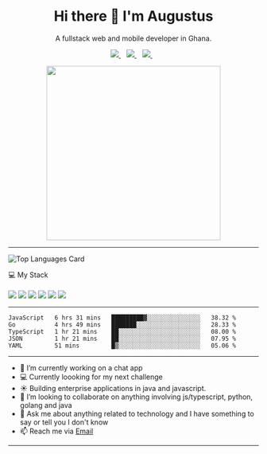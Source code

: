 


<h1 align='center'>
  Hi there 👋 I'm Augustus 
</h1>

<p align='center'>
  A fullstack web and mobile developer in Ghana.
</p>



<p align='center'>
  
  
  <a href="https://www.linkedin.com/in/augustusotu/">
    <img src="https://img.shields.io/badge/linkedin-%230077B5.svg?&style=for-the-badge&logo=linkedin&logoColor=white" />
  </a>&nbsp;&nbsp;
  <a href="https://instagram.com/iamaugustusotu">
    <img src="https://img.shields.io/badge/instagram-%23E4405F.svg?&style=for-the-badge&logo=instagram&logoColor=white" />        
  </a>&nbsp;&nbsp;
  <a href="https://twitter.com/augustusotu">
    <img src="https://img.shields.io/badge/Twitter-1DA1F2?style=for-the-badge&logo=twitter&logoColor=white" />        
  </a>&nbsp;&nbsp;
  
</p>

<p align='center'>
  <a href="#"><img src="https://github-readme-stats.vercel.app/api?username=augani&show_icons=true&count_private=true" width="350"></a>
</p>

<hr>
<p align='center'>
  
![Top Languages Card](https://github-readme-stats.vercel.app/api/top-langs/?username=augani&layout=compact&count_private=true&hide=css,html,less,scss)
  
</p>  


<p>
  💻 My Stack<br/><br/>
  <img src="https://img.shields.io/badge/Typescript-323330?style=for-the-badge&logo=typescript&logoColor=orange" />
  <img src="https://img.shields.io/badge/JavaScript-323330?style=for-the-badge&logo=javascript&logoColor=F7DF1E" />
  <img src="https://img.shields.io/badge/Go-00ADD8?style=for-the-badge&logo=go&logoColor=white" />
  <img src="https://img.shields.io/badge/Java-ED8B00?style=for-the-badge&logo=java&logoColor=white" />
  <img src="https://img.shields.io/badge/React-20232A?style=for-the-badge&logo=react&logoColor=61DAFB" />
  <img src="https://img.shields.io/badge/Rust-00599C?style=for-the-badge&logo=rust&logoColor=white" />
</p>

<hr>

<!--START_SECTION:waka-->
```text
JavaScript   6 hrs 31 mins   █████████▓░░░░░░░░░░░░░░░   38.32 % 
Go           4 hrs 49 mins   ███████░░░░░░░░░░░░░░░░░░   28.33 % 
TypeScript   1 hr 21 mins    ██░░░░░░░░░░░░░░░░░░░░░░░   08.00 % 
JSON         1 hr 21 mins    ██░░░░░░░░░░░░░░░░░░░░░░░   07.95 % 
YAML         51 mins         █▒░░░░░░░░░░░░░░░░░░░░░░░   05.06 % 
```
<!--END_SECTION:waka-->


<hr>

- 🔭 I’m currently working on a chat app
- 💻 Currently loooking for my next challenge
- ☀️ Building enterprise applications in java and javascript.
- 👯 I’m looking to collaborate on anything involving js/typescript, python, golang and java
- 💬 Ask me about anything related to technology and I have something to say or tell you I don't know
- 📫 Reach me via [Email](mailto:augani7@gmail.com?subject=From%20github)




<hr>




<!--
**Augani/Augani** is a ✨ _special_ ✨ repository because its `README.md` (this file) appears on your GitHub profile.

Here are some ideas to get you started:

- 🔭 I’m currently working on ...
- 🌱 I’m currently learning ...
- 👯 I’m looking to collaborate on ...
- 🤔 I’m looking for help with ...
- 💬 Ask me about ...
- 📫 How to reach me: ...
- 😄 Pronouns: ...
- ⚡ Fun fact: ...
-->

